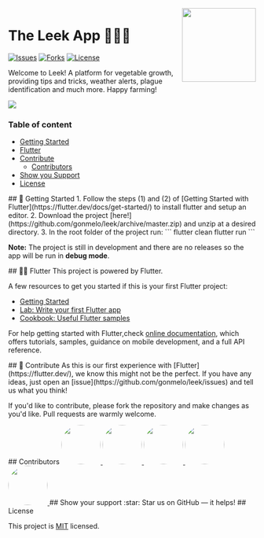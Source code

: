 <a>
	<img src="https://github.com/gonmelo/leek/blob/master/images/brand/logo.png?raw=true" width="150" align="right">
</a>

The Leek App 🍋🥬🍅
======================
[![Issues](	https://img.shields.io/github/issues/gonmelo/leek)](https://github.com/gonmelo/leek/issues)
[![Forks](https://img.shields.io/github/forks/gonmelo/leek)](https://github.com/gonmelo/leek)
[![License](https://img.shields.io/github/license/gonmelo/leek)](https://packagist.org/packages/aimeos/aimeos-typo3)

Welcome to Leek! A platform for vegetable growth, providing tips and tricks, weather alerts, plague identification and much more. Happy farming!

<a>
	<img src="https://github.com/gonmelo/leek/blob/master/images/brand/leek_panel.png?raw=true">
</a>


### Table of content

- [Getting Started](#getting_started)
- [Flutter](#flutter)
- [Contribute](#contribute)
    - [Contributors](#contributors)
- [Show you Support](#support)
- [License](#license)



<a name="getting_started"> 
## 🚀 Getting Started
</a>
1. Follow the steps (1) and (2) of [Getting Started with Flutter](https://flutter.dev/docs/get-started/) to install flutter and setup an editor.
2. Download the project [here!](https://github.com/gonmelo/leek/archive/master.zip) and unzip at a desired directory.
3. In the root folder of the project run:
```
flutter clean
flutter run
```

**Note:** The project is still in development and there are no releases so the app will be run in **debug mode**.

<a name="flutter"> 
## 👩‍💻 Flutter
</a>
This project is powered by Flutter.

A few resources to get you started if this is your first Flutter project:

- [Getting Started](https://flutter.dev/docs/get-started/)
- [Lab: Write your first Flutter app](https://flutter.dev/docs/get-started/codelab)
- [Cookbook: Useful Flutter samples](https://flutter.dev/docs/cookbook)

For help getting started with Flutter,check
[online documentation](https://flutter.dev/docs), which offers tutorials,
samples, guidance on mobile development, and a full API reference.

<a name="contribute"> 
## 🤝 Contribute 
</a>
As this is our first experience with [Flutter](https://flutter.dev/), we know this might not be the perfect. If you have any ideas, just open an [issue](https://github.com/gonmelo/leek/issues) and tell us what you think!

If you'd like to contribute, please fork the repository and make changes as you'd like. Pull requests are warmly welcome.


<a name="contributors"> 
## Contributors
</a>

<a href="https://github.com/gonmelo">
	<img src="https://github.com/gonmelo.png" width="80" style="border-radius:50%">
</a>
<a href="https://github.com/marianasrv">
	<img src="https://github.com/marianasrv.png" width="80" style="border-radius:50%">
</a>
<a href="https://github.com/carlotalopesdias">
	<img src="https://github.com/carlotalopesdias.png" width="80" style="border-radius:50%">
</a>
<a href="https://github.com/jmiguelramos">
	<img src="https://github.com/jmiguelramos.png" width="80" style="border-radius:50%">
</a>
<a href="https://github.com/joaoalopes">
	<img src="https://github.com/joaoalopes.png" width="80" style="border-radius:50%">
</a>

<a name="support"> 
## Show your support 
</a>
:star: Star us on GitHub — it helps!

<a name="license"> 
## License
</a>


This project is [MIT](https://github.com/gonmelo/leek/blob/master/LICENSE) licensed.
